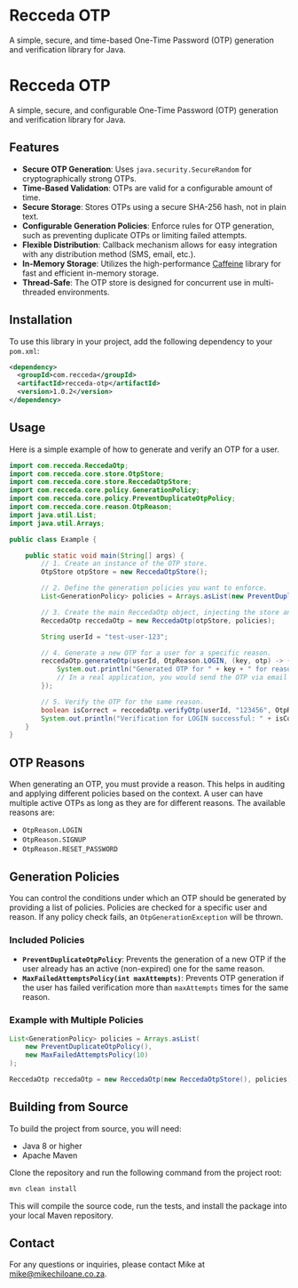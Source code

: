 # Recceda OTP

A simple, secure, and time-based One-Time Password (OTP) generation and verification library for Java.

# Recceda OTP

A simple, secure, and configurable One-Time Password (OTP) generation and verification library for Java.

## Features

*   **Secure OTP Generation**: Uses `java.security.SecureRandom` for cryptographically strong OTPs.
*   **Time-Based Validation**: OTPs are valid for a configurable amount of time.
*   **Secure Storage**: Stores OTPs using a secure SHA-256 hash, not in plain text.
*   **Configurable Generation Policies**: Enforce rules for OTP generation, such as preventing duplicate OTPs or limiting failed attempts.
*   **Flexible Distribution**: Callback mechanism allows for easy integration with any distribution method (SMS, email, etc.).
*   **In-Memory Storage**: Utilizes the high-performance [Caffeine](https://github.com/ben-manes/caffeine) library for fast and efficient in-memory storage.
*   **Thread-Safe**: The OTP store is designed for concurrent use in multi-threaded environments.

## Installation

To use this library in your project, add the following dependency to your `pom.xml`:

```xml
<dependency>
  <groupId>com.recceda</groupId>
  <artifactId>recceda-otp</artifactId>
  <version>1.0.2</version>
</dependency>
```

## Usage

Here is a simple example of how to generate and verify an OTP for a user.

```java
import com.recceda.ReccedaOtp;
import com.recceda.core.store.OtpStore;
import com.recceda.core.store.ReccedaOtpStore;
import com.recceda.core.policy.GenerationPolicy;
import com.recceda.core.policy.PreventDuplicateOtpPolicy;
import com.recceda.core.reason.OtpReason;
import java.util.List;
import java.util.Arrays;

public class Example {

    public static void main(String[] args) {
        // 1. Create an instance of the OTP store.
        OtpStore otpStore = new ReccedaOtpStore();

        // 2. Define the generation policies you want to enforce.
        List<GenerationPolicy> policies = Arrays.asList(new PreventDuplicateOtpPolicy());

        // 3. Create the main ReccedaOtp object, injecting the store and policies.
        ReccedaOtp reccedaOtp = new ReccedaOtp(otpStore, policies);

        String userId = "test-user-123";

        // 4. Generate a new OTP for a user for a specific reason.
        reccedaOtp.generateOtp(userId, OtpReason.LOGIN, (key, otp) -> {
            System.out.println("Generated OTP for " + key + " for reason " + OtpReason.LOGIN + ": " + otp);
            // In a real application, you would send the OTP via email or SMS here.
        });

        // 5. Verify the OTP for the same reason.
        boolean isCorrect = reccedaOtp.verifyOtp(userId, "123456", OtpReason.LOGIN);
        System.out.println("Verification for LOGIN successful: " + isCorrect);
    }
}
```

## OTP Reasons

When generating an OTP, you must provide a reason. This helps in auditing and applying different policies based on the context. A user can have multiple active OTPs as long as they are for different reasons. The available reasons are:

*   `OtpReason.LOGIN`
*   `OtpReason.SIGNUP`
*   `OtpReason.RESET_PASSWORD`

## Generation Policies

You can control the conditions under which an OTP should be generated by providing a list of policies. Policies are checked for a specific user and reason. If any policy check fails, an `OtpGenerationException` will be thrown.

### Included Policies

*   **`PreventDuplicateOtpPolicy`**: Prevents the generation of a new OTP if the user already has an active (non-expired) one for the same reason.
*   **`MaxFailedAttemptsPolicy(int maxAttempts)`**: Prevents OTP generation if the user has failed verification more than `maxAttempts` times for the same reason.

### Example with Multiple Policies

```java
List<GenerationPolicy> policies = Arrays.asList(
    new PreventDuplicateOtpPolicy(),
    new MaxFailedAttemptsPolicy(10)
);

ReccedaOtp reccedaOtp = new ReccedaOtp(new ReccedaOtpStore(), policies);
```

## Building from Source

To build the project from source, you will need:
*   Java 8 or higher
*   Apache Maven

Clone the repository and run the following command from the project root:

```bash
mvn clean install
```

This will compile the source code, run the tests, and install the package into your local Maven repository.

## Contact

For any questions or inquiries, please contact Mike at [mike@mikechiloane.co.za](mailto:mike@mikechiloane.co.za).
